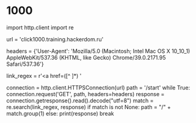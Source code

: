 # 1000
import http.client
import re

url = 'click1000.training.hackerdom.ru'

headers = {'User-Agent': 'Mozilla/5.0 (Macintosh; Intel Mac OS X 10_10_1) AppleWebKit/537.36 (KHTML, like Gecko) Chrome/39.0.2171.95 Safari/537.36'}

link_regex = r'<a href=([^ ]*) '

connection = http.client.HTTPSConnection(url)
path = '/start'
while True:
	connection.request('GET', path, headers=headers)
	response = connection.getresponse().read().decode("utf=8")
	match = re.search(link_regex, response)
	if match is not None:
		path = "/" + match.group(1)
	else:
		print(response)
		break
